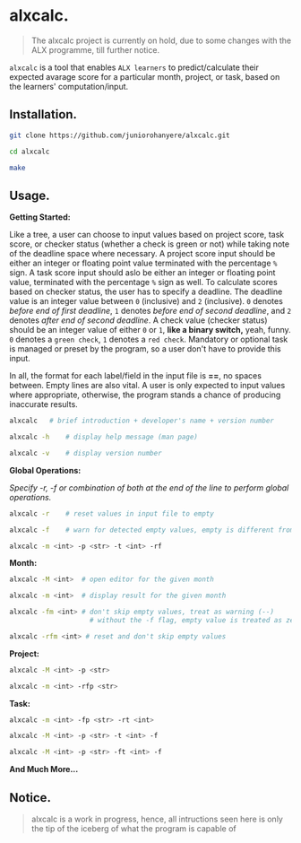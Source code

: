 # alxcalc.

> The alxcalc project is currently on hold, due to some changes with the ALX programme, till further notice.

`alxcalc` is a tool that enables `ALX learners` to predict/calculate their expected avarage score for a particular month, project, or task, based on the learners' computation/input.

## Installation.

```bash
git clone https://github.com/juniorohanyere/alxcalc.git
```
```bash
cd alxcalc
```
```bash
make
```

## Usage.

**Getting Started:**

Like a tree, a user can choose to input values based on project score, task score, or checker status (whether a check is green or not) while taking note of the deadline space where necessary.
A project score input should be either an integer or floating point value terminated with the percentage `%` sign.
A task score input should aslo be either an integer or floating point value, terminated with the percentage `%` sign as well.
To calculate scores based on checker status, the user has to specify a deadline. The deadline value is an integer value between `0` (inclusive) and `2` (inclusive). `0` denotes *before end of first deadline*, `1` denotes *before end of second deadline*, and `2` denotes *after end of second deadline*.
A check value (checker status) should be an integer value of either `0` or `1`, **like a binary switch,** yeah, funny. `0` denotes a `green check`, `1` denotes a `red check`.
Mandatory or optional task is managed or preset by the program, so a user don't have to provide this input.

In all, the format for each label/field in the input file is **<label>==<value>**, no spaces between. Empty lines are also vital. A user is only expected to input values where appropriate, otherwise, the program stands a chance of producing inaccurate results.


```bash
alxcalc   # brief introduction + developer's name + version number
```
```bash
alxcalc -h    # display help message (man page)
```
```bash
alxcalc -v    # display version number
```

**Global Operations:**

*Specify -r, -f or combination of both at the end of the line to perform global operations.*

```bash
alxcalc -r    # reset values in input file to empty
```
```bash
alxcalc -f    # warn for detected empty values, empty is different from a zero value
```
```bash
alxcalc -m <int> -p <str> -t <int> -rf
```

**Month:**

```bash
alxcalc -M <int>  # open editor for the given month
```
```bash
alxcalc -m <int>  # display result for the given month
```
```bash
alxcalc -fm <int> # don't skip empty values, treat as warning (--)
                    # without the -f flag, empty value is treated as zero
```
```bash
alxcalc -rfm <int> # reset and don't skip empty values
```

**Project:**

```bash
alxcalc -M <int> -p <str>
```
```bash
alxcalc -m <int> -rfp <str>
```

**Task:**

```bash
alxcalc -m <int> -fp <str> -rt <int>
```
```bash
alxcalc -M <int> -p <str> -t <int> -f
```
```bash
alxcalc -M <int> -p <str> -ft <int> -f
```

**And Much More...**

## Notice.

> alxcalc is a work in progress, hence, all intructions seen here is only the tip of the iceberg of what the program is capable of

